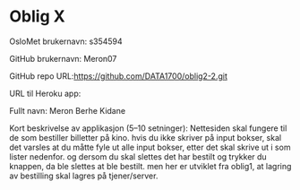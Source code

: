 Oblig X
=======
OsloMet brukernavn: s354594

GitHub brukernavn: Meron07

GitHub repo URL:https://github.com/DATA1700/oblig2-2.git

URL til Heroku app:

Fullt navn: Meron Berhe Kidane

Kort beskrivelse av applikasjon (5–10 setninger): Nettesiden skal fungere til de som bestiller billetter på kino. hvis du ikke skriver på input bokser, skal det varsles at du måtte fyle ut alle input bokser, etter det skal skrive ut i som lister nedenfor. og dersom du skal slettes det har bestilt og trykker du knappen, da ble slettes at ble bestilt.
men her er utviklet fra oblig1, at lagring av bestilling skal lagres på tjener/server. 
